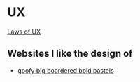 # UX

[Laws of UX](https://lawsofux.com/)


## Websites I like the design of

* [goofy big boardered bold pastels](https://youform.com/)
